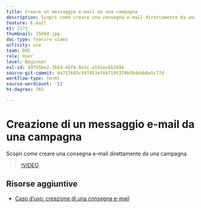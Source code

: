 ```yaml
---
title: Creare un messaggio e-mail da una campagna
description: Scopri come creare una consegna e-mail direttamente da una campagna.
feature: E-mail
kt: 2172
thumbnail: 25604.jpg
doc-type: feature video
activity: use
team: DOC
role: User
level: Beginner
exl-id: 89765be2-366d-45f8-8e1c-a192ecbb2694
source-git-commit: da757603c597453ef6b7195329b5b44ab6e5c77d
workflow-type: tm+mt
source-wordcount: '51'
ht-degree: 76%

---
```


# Creazione di un messaggio e-mail da una campagna

Scopri come creare una consegna e-mail direttamente da una campagna.

>[!VIDEO](https://video.tv.adobe.com/v/25604?quality=12)

## Risorse aggiuntive

* [Caso d’uso: creazione di una consegna e-mail](https://experienceleague.adobe.com/docs/campaign-classic/using/designing-content/editing-html-content/use-case--creating-an-email-delivery.html?lang=it#designing-content)
